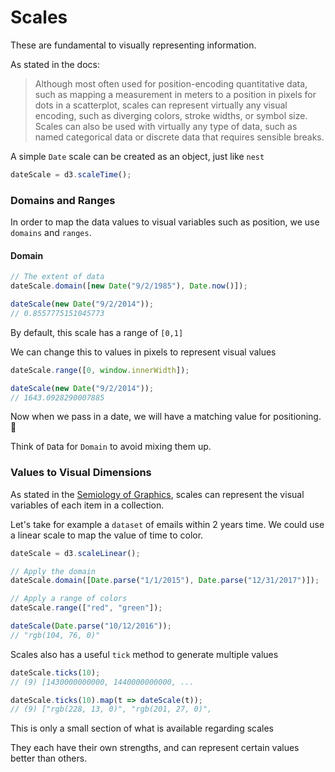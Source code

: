 # Scales

These are fundamental to visually representing information.

As stated in the docs:

> Although most often used for position-encoding quantitative data, such as mapping a measurement in meters to a position in pixels for dots in a scatterplot, scales can represent virtually any visual encoding, such as diverging colors, stroke widths, or symbol size. Scales can also be used with virtually any type of data, such as named categorical data or discrete data that requires sensible breaks.

A simple `Date` scale can be created as an object, just like `nest`

```javascript
dateScale = d3.scaleTime();
```

### Domains and Ranges

In order to map the data values to visual variables such as position, we use `domains` and `ranges`.

#### Domain

```javascript
// The extent of data
dateScale.domain([new Date("9/2/1985"), Date.now()]);

dateScale(new Date("9/2/2014"));
// 0.8557775151045773
```

By default, this scale has a range of `[0,1]`

We can change this to values in pixels to represent visual values

```javascript
dateScale.range([0, window.innerWidth]);

dateScale(new Date("9/2/2014"));
// 1643.0928290007885
```

Now when we pass in a date, we will have a matching value for positioning. 🎉

Think of `D`ata for `Domain` to avoid mixing them up.

### Values to Visual Dimensions

As stated in the [Semiology of Graphics](http://localhost:8080/#/theory/variables), scales can represent the visual variables of each item in a collection.

Let's take for example a `dataset` of emails within 2 years time. We could use a linear scale to map the value of time to color.

```javascript
dateScale = d3.scaleLinear();

// Apply the domain
dateScale.domain([Date.parse("1/1/2015"), Date.parse("12/31/2017")]);

// Apply a range of colors
dateScale.range(["red", "green"]);

dateScale(Date.parse("10/12/2016"));
// "rgb(104, 76, 0)"
```

Scales also has a useful `tick` method to generate multiple values

```javascript
dateScale.ticks(10);
// (9) [1430000000000, 1440000000000, ...

dateScale.ticks(10).map(t => dateScale(t));
// (9) ["rgb(228, 13, 0)", "rgb(201, 27, 0)",
```

This is only a small section of what is available regarding scales

They each have their own strengths, and can represent certain values better than others.
